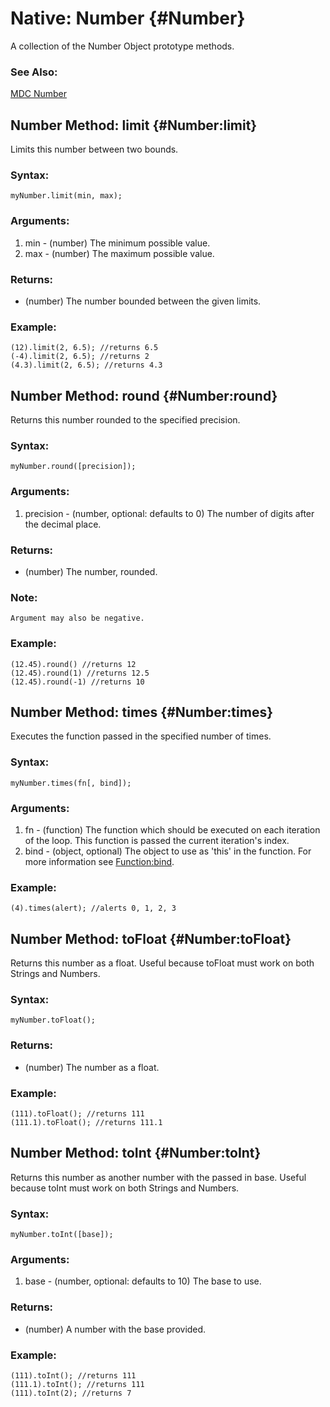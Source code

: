Native: Number {#Number}
========================

A collection of the Number Object prototype methods.

### See Also:

[MDC Number](http://developer.mozilla.org/en/docs/Core_JavaScript_1.5_Reference:Global_Objects:Number)



Number Method: limit {#Number:limit}
------------------------------------

Limits this number between two bounds.

### Syntax:

	myNumber.limit(min, max);

### Arguments:

1. min - (number) The minimum possible value.
2. max - (number) The maximum possible value.

### Returns:

* (number) The number bounded between the given limits.

### Example:

	(12).limit(2, 6.5); //returns 6.5
	(-4).limit(2, 6.5); //returns 2
	(4.3).limit(2, 6.5); //returns 4.3



Number Method: round {#Number:round}
------------------------------------

Returns this number rounded to the specified precision.

### Syntax:

	myNumber.round([precision]);

### Arguments:

1. precision - (number, optional: defaults to 0) The number of digits after the decimal place.

### Returns:

* (number) The number, rounded.

### Note:

	Argument may also be negative.

### Example:

	(12.45).round() //returns 12
	(12.45).round(1) //returns 12.5
	(12.45).round(-1) //returns 10



Number Method: times {#Number:times}
------------------------------------

Executes the function passed in the specified number of times.

### Syntax:

	myNumber.times(fn[, bind]);

### Arguments:

1. fn   - (function) The function which should be executed on each iteration of the loop. This function is passed the current iteration's index.
2. bind - (object, optional) The object to use as 'this' in the function. For more information see [Function:bind](/Native/#Function:bind).

### Example:

	(4).times(alert); //alerts 0, 1, 2, 3
	


Number Method: toFloat {#Number:toFloat}
----------------------------------------

Returns this number as a float. Useful because toFloat must work on both Strings and Numbers.

### Syntax:

	myNumber.toFloat();

### Returns:

* (number) The number as a float.

### Example:

	(111).toFloat(); //returns 111
	(111.1).toFloat(); //returns 111.1



Number Method: toInt {#Number:toInt}
------------------------------------

Returns this number as another number with the passed in base. Useful because toInt must work on both Strings and Numbers.

### Syntax:

	myNumber.toInt([base]);

### Arguments:

1. base - (number, optional: defaults to 10) The base to use.

### Returns:

* (number) A number with the base provided.

### Example:

	(111).toInt(); //returns 111
	(111.1).toInt(); //returns 111
	(111).toInt(2); //returns 7
	

